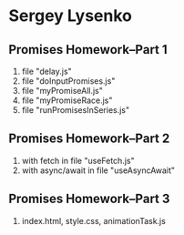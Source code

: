 
# Sergey Lysenko

## Promises Homework–Part 1
1. file "delay.js"
1. file "doInputPromises.js"
1. file "myPromiseAll.js"
1. file "myPromiseRace.js"
1. file "runPromisesInSeries.js"

## Promises Homework–Part 2
1. with fetch in file "useFetch.js"
1. with async/await in file "useAsyncAwait"

## Promises Homework–Part 3
1. index.html, style.css, animationTask.js